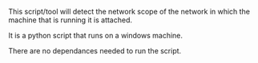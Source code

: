 This script/tool will detect the network scope of the network in which the machine that is running it is attached.

It is a python script that runs on a windows machine.

There are no dependances needed to run the script.
